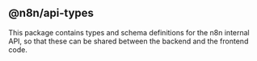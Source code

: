 ## @n8n/api-types

This package contains types and schema definitions for the n8n internal API, so that these can be shared between the backend and the frontend code.
